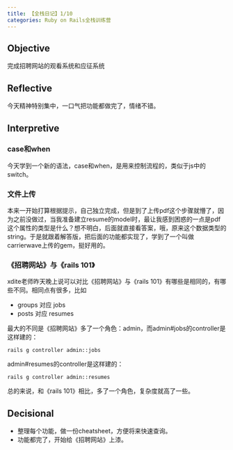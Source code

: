 ```yaml
---
title: 【全栈日记】1/10
categories: Ruby on Rails全栈训练营
---
```


## Objective
完成招聘网站的观看系统和应征系统
## Reflective
今天精神特别集中，一口气把功能都做完了，情绪不错。

## Interpretive
### case和when
今天学到一个新的语法，case和when，是用来控制流程的，类似于js中的switch。
### 文件上传
本来一开始打算根据提示，自己独立完成，但是到了上传pdf这个步骤就懵了，因为之前没做过，当我准备建立resume的model时，最让我感到困惑的一点是pdf这个属性的类型是什么？想不明白，后面就直接看答案，哦，原来这个数据类型的string。于是就跟着解答版，把后面的功能都实现了，学到了一个叫做carrierwave上传的gem，挺好用的。
### 《招聘网站》与《rails 101》
xdite老师昨天晚上说可以对比《招聘网站》与《rails 101》有哪些是相同的，有哪些不同。相同点有很多，比如
- groups 对应 jobs
- posts 对应 resumes

最大的不同是《招聘网站》多了一个角色：admin，而admin#jobs的controller是这样建的：

`rails g controller admin::jobs`

admin#resumes的controller是这样建的：

`rails g controller admin::resumes`

总的来说，和《rails 101》相比，多了一个角色，复杂度就高了一些。
## Decisional
- 整理每个功能，做一份cheatsheet，方便将来快速查询。
- 功能都完了，开始给《招聘网站》上漆。
